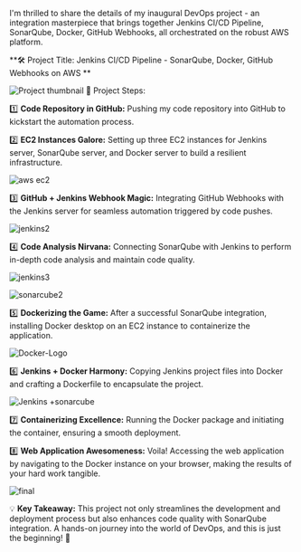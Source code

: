  I'm thrilled to share the details of my inaugural DevOps project - an integration masterpiece that brings together Jenkins CI/CD Pipeline, SonarQube, Docker, GitHub Webhooks, all orchestrated on the robust AWS platform.

**🛠 Project Title: Jenkins CI/CD Pipeline - SonarQube, Docker, GitHub Webhooks on AWS
**

![Project thumbnail](https://github.com/mihirkanani/Jenkins-CI-CD-Pipeline---SonarQube-Docker-GitHub-Webhooks-on-AWS/assets/70439380/ace90efc-1ae9-4161-88fd-5ecad85e8ea0)
📝 Project Steps:

1️⃣ **Code Repository in GitHub:**
Pushing my code repository into GitHub to kickstart the automation process.



2️⃣ **EC2 Instances Galore:**
Setting up three EC2 instances for Jenkins server, SonarQube server, and Docker server to build a resilient infrastructure.

![aws ec2](https://github.com/mihirkanani/Jenkins-CI-CD-Pipeline---SonarQube-Docker-GitHub-Webhooks-on-AWS/assets/70439380/dbec757a-f68a-4fea-99b9-6a342a9311b3)



3️⃣ **GitHub + Jenkins Webhook Magic:**
Integrating GitHub Webhooks with the Jenkins server for seamless automation triggered by code pushes.

![jenkins2](https://github.com/mihirkanani/Jenkins-CI-CD-Pipeline---SonarQube-Docker-GitHub-Webhooks-on-AWS/assets/70439380/1b2e650f-41c4-46f0-b373-7bc5a8a0bbca)


4️⃣ **Code Analysis Nirvana:**
Connecting SonarQube with Jenkins to perform in-depth code analysis and maintain code quality.

![jenkins3](https://github.com/mihirkanani/Jenkins-CI-CD-Pipeline---SonarQube-Docker-GitHub-Webhooks-on-AWS/assets/70439380/bb99b25f-621d-4e23-852f-b9e8519b279c)

![sonarcube2](https://github.com/mihirkanani/Jenkins-CI-CD-Pipeline---SonarQube-Docker-GitHub-Webhooks-on-AWS/assets/70439380/19a3bdbb-741b-45e6-bb95-e8886e5a0f97)


5️⃣ **Dockerizing the Game:**
After a successful SonarQube integration, installing Docker desktop on an EC2 instance to containerize the application.

![Docker-Logo](https://github.com/mihirkanani/Jenkins-CI-CD-Pipeline---SonarQube-Docker-GitHub-Webhooks-on-AWS/assets/70439380/5a04ac00-b039-47b0-ba42-f21c5a70b105)


6️⃣ **Jenkins + Docker Harmony:**
Copying Jenkins project files into Docker and crafting a Dockerfile to encapsulate the project.

![Jenkins +sonarcube](https://github.com/mihirkanani/Jenkins-CI-CD-Pipeline---SonarQube-Docker-GitHub-Webhooks-on-AWS/assets/70439380/eb810cd5-b0a5-42b2-b685-83cc8d10093b)


7️⃣ **Containerizing Excellence:**
Running the Docker package and initiating the container, ensuring a smooth deployment.

8️⃣ **Web Application Awesomeness:**
Voila! Accessing the web application by navigating to the Docker instance on your browser, making the results of your hard work tangible.

![final](https://github.com/mihirkanani/Jenkins-CI-CD-Pipeline---SonarQube-Docker-GitHub-Webhooks-on-AWS/assets/70439380/02a459ae-bafa-4188-b61b-a70e921f37bd)


💡 **Key Takeaway:** This project not only streamlines the development and deployment process but also enhances code quality with SonarQube integration. A hands-on journey into the world of DevOps, and this is just the beginning! 🚀
